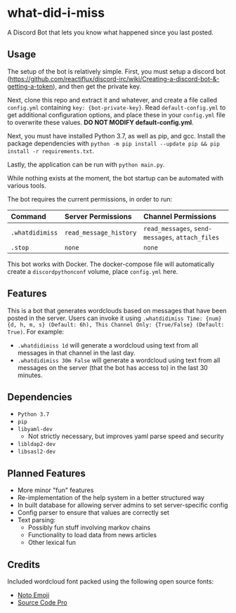 # what-did-i-miss

A Discord Bot that lets you know what happened since you last posted.

## Usage

The setup of the bot is relatively simple. First, you must setup a discord bot (https://github.com/reactiflux/discord-irc/wiki/Creating-a-discord-bot-&-getting-a-token), and then get the private key.

Next, clone this repo and extract it and whatever, and create a file called `config.yml` containing `key: {bot-private-key}`. Read `default-config.yml` to get additional configuration options, and place these in your `config.yml` file to overwrite these values. **DO NOT MODIFY default-config.yml**.

Next, you must have installed Python 3.7, as well as pip, and gcc. Install the package dependencies with `python -m pip install --update pip && pip install -r requirements.txt`.

Lastly, the application can be run with `python main.py`.

While nothing exists at the moment, the bot startup can be automated with various tools.

The bot requires the current permissions, in order to run:

| Command         | Server Permissions     | Channel Permissions                              |
| :-------------- | :--------------------- | :----------------------------------------------- |
| `.whatdidimiss` | `read_message_history` | `read_messages`, `send-messages`, `attach_files` |
| `.stop`         | `none`                 | `none`                                           |

This bot works with Docker. The docker-compose file will automatically create a `discordpythonconf` volume, place `config.yml` here.


## Features

This is a bot that generates wordclouds based on messages that have been posted in the server. Users can invoke it using `.whatdidimiss Time: {num}{d, h, m, s} (Default: 6h), This Channel Only: {True/False} (Default: True)`. For example:

- `.whatdidimiss 1d` will generate a wordcloud using text from all messages in that channel in the last day.
- `.whatdidimiss 30m False` will generate a wordcloud using text from all messages on the server (that the bot has access to) in the last 30 minutes.

## Dependencies

- `Python 3.7`
- `pip`
- `libyaml-dev`
    - Not strictly necessary, but improves yaml parse speed and security
- `libldap2-dev`
- `libsasl2-dev`

## Planned Features

- More minor "fun" features
- Re-implementation of the help system in a better structured way
- In built database for allowing server admins to set server-specific config
- Config parser to ensure that values are correctly set
- Text parsing:
    - Possibly fun stuff involving markov chains
    - Functionality to load data from news articles
    - Other lexical fun

## Credits

Included wordcloud font packed using the following open source fonts:

- [Noto Emoji](https://www.google.com/get/noto/)
- [Source Code Pro](https://github.com/adobe-fonts/source-code-pro)
